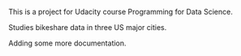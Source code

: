 This is a project for Udacity course Programming for Data Science. 

Studies bikeshare data in three US major cities.

Adding some more documentation.
